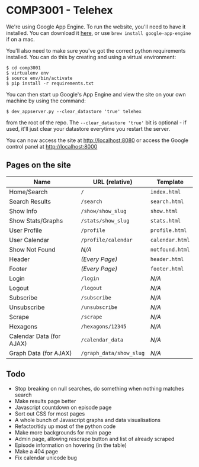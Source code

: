 # COMP3001 - Telehex

We're using Google App Engine. To run the website, you'll need to have it
installed. You can download it
[here](https://developers.google.com/appengine/downloads#Google_App_Engine_SDK_for_Python),
or use `brew install google-app-engine` if on a mac.

You'll also need to make sure you've got the correct python requirements
installed. You can do this by creating and using a virtual environment:

```
$ cd comp3001
$ virtualenv env
$ source env/bin/activate
$ pip install -r requirements.txt
```

You can then start up Google's App Engine and view the site on your own machine
by using the command:

```
$ dev_appserver.py --clear_datastore 'true' telehex
```

from the root of the repo. The `--clear_datastore 'true'` bit is optional - if
used, it'll just clear your datastore everytime you restart the server.

You can now access the site at [http://localhost:8080](http://localhost:8080) or access the Google control panel at [http://localhost:8000](http://localhost:8000)

## Pages on the site

| Name                     | URL (relative)          | Template        |
|--------------------------|-------------------------|-----------------|
| Home/Search              | `/`                     | `index.html`    |
| Search Results           | `/search`               | `search.html`   |
| Show Info                | `/show/show_slug`       | `show.html`     |
| Show Stats/Graphs        | `/stats/show_slug`      | `stats.html`    |
| User Profile             | `/profile`              | `profile.html`  |
| User Calendar            | `/profile/calendar`     | `calendar.html` |
| Show Not Found           | *N/A*                   | `notfound.html` |
| Header                   | *(Every Page)*          | `header.html`   |
| Footer                   | *(Every Page)*          | `footer.html`   |
| Login                    | `/login`                | *N/A*           |
| Logout                   | `/logout`               | *N/A*           |
| Subscribe                | `/subscribe`            | *N/A*           |
| Unsubscribe              | `/unsubscribe`          | *N/A*           |
| Scrape                   | `/scrape`               | *N/A*           |
| Hexagons                 | `/hexagons/12345`       | *N/A*           |
| Calendar Data (for AJAX) | `/calendar_data`        | *N/A*           |
| Graph Data (for AJAX)    | `/graph_data/show_slug` | *N/A*           |

## Todo

* Stop breaking on null searches, do something when nothing matches search
* Make results page better
* Javascript countdown on episode page
* Sort out CSS for most pages
* A whole bunch of Javascript graphs and data visualisations
* Refactor/tidy up most of the python code
* Make more backgrounds for main page
* Admin page, allowing rescrape button and list of already scraped
* Episode information on hovering (in the table)
* Make a 404 page
* Fix calendar unicode bug
